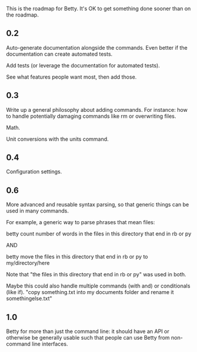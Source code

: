 This is the roadmap for Betty. It's OK to get something done sooner than on the roadmap.

0.2
---

Auto-generate documentation alongside the commands. Even better if the documentation can create automated tests.

Add tests (or leverage the documentation for automated tests).

See what features people want most, then add those.


0.3
---

Write up a general philosophy about adding commands. For instance: how to handle potentially damaging commands like rm or overwriting files.

Math.

Unit conversions with the units command.

0.4
---

Configuration settings.


0.6
---

More advanced and reusable syntax parsing, so that generic things can be used in many commands.

  For example, a generic way to parse phrases that mean files:
  
  betty count number of words in the files in this directory that end in rb or py
  
  AND
  
  betty move the files in this directory that end in rb or py to my/directory/here

  Note that "the files in this directory that end in rb or py" was used in both.

Maybe this could also handle multiple commands (with and) or conditionals (like if). "copy something.txt into my documents folder and rename it somethingelse.txt"


1.0
---

Betty for more than just the command line: it should have an API or otherwise be generally usable such that people can use Betty from non-command line interfaces.
